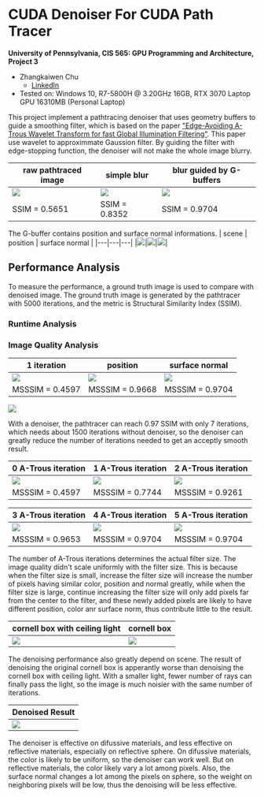 CUDA Denoiser For CUDA Path Tracer
==================================

**University of Pennsylvania, CIS 565: GPU Programming and Architecture, Project 3**

* Zhangkaiwen Chu
  * [LinkedIn](https://www.linkedin.com/in/zhangkaiwen-chu-b53060225/)
* Tested on: Windows 10, R7-5800H @ 3.20GHz 16GB, RTX 3070 Laptop GPU 16310MB (Personal Laptop)

This project implement a pathtracing denoiser that uses geometry buffers to guide a smoothing filter, which is based on the paper ["Edge-Avoiding A-Trous Wavelet Transform for fast Global Illumination Filtering"](https://jo.dreggn.org/home/2010_atrous.pdf). This paper use wavelet to approximmate Gaussion filter. By guiding the filter with edge-stopping function, the denoiser will not make the whole image blurry.

| raw pathtraced image | simple blur | blur guided by G-buffers |
|---|---|---|
|![](img/origin.png)|![](img/blur.png)|![](img/denoise.png)
| SSIM = 0.5651 | SSIM = 0.8352 | SSIM = 0.9704 |

The G-buffer contains position and surface normal informations.
| scene | position | surface normal |
|---|---|---|
|![](img/scene.png)|![](img/position.png)|![](img/normal.png)|

## Performance Analysis

To measure the performance, a ground truth image is used to compare with denoised image. The ground truth image is generated by the pathtracer with 5000 iterations, and the metric is Structural Similarity Index (SSIM).


### Runtime Analysis

### Image Quality Analysis

| 1 iteration | position | surface normal |
|---|---|---|
|![](img/10itorigin.png)|![](img/1it.png)|![](img/10it.png)|
| MSSSIM = 0.4597 | MSSSIM = 0.9668 | MSSSIM = 0.9704 |

![](img/plot1.png)

With a denoiser, the pathtracer can reach 0.97 SSIM with only 7 iterations, which needs about 1500 iterations without denoiser, so the denoiser can greatly reduce the number of iterations needed to get an acceptly smooth result. 

| 0 A-Trous iteration |  1 A-Trous iteration |  2 A-Trous iteration |
|---|---|---|
|![](img/0.png)|![](img/1.png)|![](img/2.png)|
| MSSSIM = 0.4597 | MSSSIM = 0.7744 | MSSSIM = 0.9261 |

| 3 A-Trous iteration |  4 A-Trous iteration |  5 A-Trous iteration |
|---|---|---|
|![](img/3.png)|![](img/4.png)|![](img/5.png)|
| MSSSIM = 0.9653 | MSSSIM = 0.9704 | MSSSIM = 0.9704 |

The number of A-Trous iterations determines the actual filter size. The image quality didn't scale uniformly with the filter size. This is because when the filter size is small, increase the filter size will increase the number of pixels having similar color, position and normal greatly, while when the filter size is large, continue increasing the filter size will only add pixels far from the center to the filter, and these newly added pixels are likely to have different position, color anr surface norm, thus contribute little to the result.

| cornell box with ceiling light | cornell box |
|---|---|
|![](img/denoise.png)|![](img/cornell_denoise.png)

The denoising performance also greatly depend on scene. The result of denoising the original cornell box is apperantly worse than denoising the cornell box with ceiling light. With a smaller light, fewer number of rays can finally pass the light, so the image is much noisier with the same number of iterations. 

| Denoised Result|
|---|
|![](img/denoise.png)

The denoiser is effective on difussive materials, and less effective on reflective materials, especially on reflective sphere. On difussive materials, the color is likely to be uniform, so the denoiser can work well. But on reflective materials, the color likely vary a lot among pixels. Also, the surface normal changes a lot among the pixels on sphere, so the weight on neighboring pixels will be low, thus the denoising will be less effective.